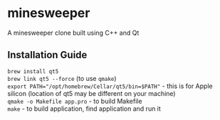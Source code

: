 # minesweeper
A minesweeper clone built using C++ and Qt

## Installation Guide
`brew install qt5`  
`brew link qt5 --force` (to use `qmake`)  
`export PATH="/opt/homebrew/Cellar/qt5/bin=$PATH"` - this is for Apple silicon (location of qt5 may be different on your machine)  
`qmake -o Makefile app.pro` - to build Makefile  
`make` - to build application, find application and run it  